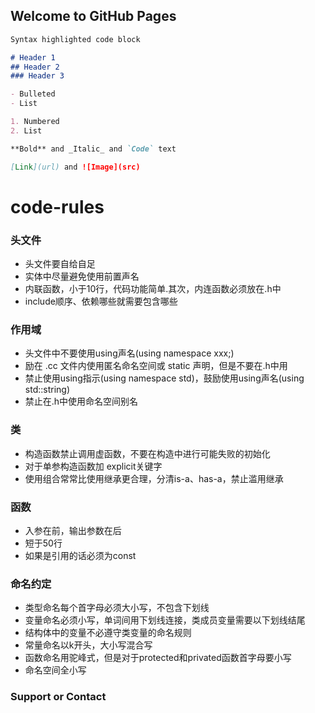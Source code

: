 ## Welcome to GitHub Pages

```markdown
Syntax highlighted code block

# Header 1
## Header 2
### Header 3

- Bulleted
- List

1. Numbered
2. List

**Bold** and _Italic_ and `Code` text

[Link](url) and ![Image](src)
```

# code-rules

### 头文件
- 头文件要自给自足
- 实体中尽量避免使用前置声名
- 内联函数，小于10行，代码功能简单.其次，内连函数必须放在.h中
- include顺序、依赖哪些就需要包含哪些

### 作用域
- 头文件中不要使用using声名(using namespace xxx;)
- 励在 .cc 文件内使用匿名命名空间或 static 声明，但是不要在.h中用
- 禁止使用using指示(using namespace std)，鼓励使用using声名(using std::string)
- 禁止在.h中使用命名空间别名

### 类
- 构造函数禁止调用虚函数，不要在构造中进行可能失败的初始化
- 对于单参构造函数加 explicit关键字
- 使用组合常常比使用继承更合理，分清is-a、has-a，禁止滥用继承

### 函数
- 入参在前，输出参数在后
- 短于50行
- 如果是引用的话必须为const

### 命名约定
- 类型命名每个首字母必须大小写，不包含下划线
- 变量命名必须小写，单词间用下划线连接，类成员变量需要以下划线结尾
- 结构体中的变量不必遵守类变量的命名规则
- 常量命名以k开头，大小写混合写
- 函数命名用驼峰式，但是对于protected和privated函数首字母要小写
- 命名空间全小写


### Support or Contact


